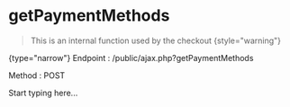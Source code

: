 # getPaymentMethods

<include from="Snippets-CheckoutAPI.md" element-id="snippet-header" />

> This is an internal function used by the checkout
{style="warning"}

{type="narrow"}
Endpoint
: /public/ajax.php?getPaymentMethods

Method
: POST

Start typing here...